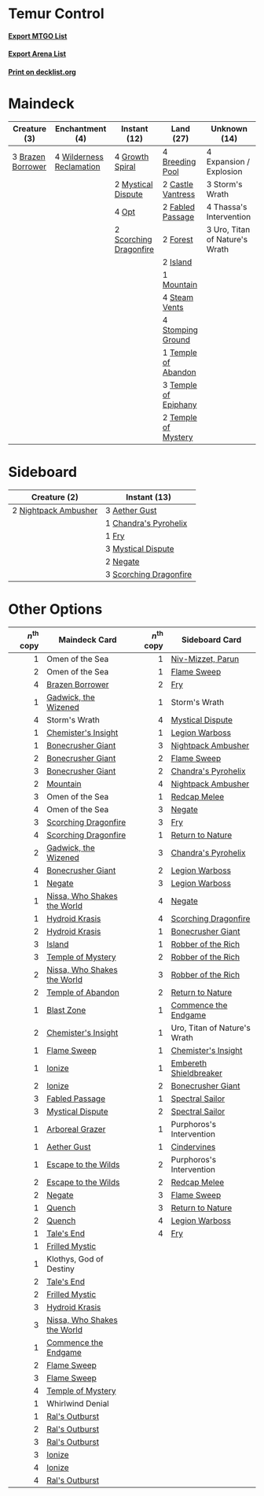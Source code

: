 # Temur Control

#### [Export MTGO List](../collection/Temur%20Control/Temur%20Control.txt)
#### [Export Arena List](../collection/Temur%20Control/Temur%20Control_arena.txt)
#### [Print on decklist.org](http://decklist.org/?deckmain=3%09Brazen%20Borrower%0A4%09Breeding%20Pool%0A2%09Castle%20Vantress%0A4%09Expansion%20/%20Explosion%0A2%09Fabled%20Passage%0A2%09Forest%0A4%09Growth%20Spiral%0A2%09Island%0A1%09Mountain%0A2%09Mystical%20Dispute%0A4%09Opt%0A2%09Scorching%20Dragonfire%0A4%09Steam%20Vents%0A4%09Stomping%20Ground%0A3%09Storm's%20Wrath%0A1%09Temple%20of%20Abandon%0A3%09Temple%20of%20Epiphany%0A2%09Temple%20of%20Mystery%0A4%09Thassa's%20Intervention%0A3%09Uro,%20Titan%20of%20Nature's%20Wrath%0A4%09Wilderness%20Reclamation&deckside=3%09Aether%20Gust%0A1%09Chandra's%20Pyrohelix%0A1%09Fry%0A3%09Mystical%20Dispute%0A2%09Negate%0A2%09Nightpack%20Ambusher%0A3%09Scorching%20Dragonfire)
# Maindeck

|                                        Creature (3)                                        |                                          Enchantment (4)                                          |                                          Instant (12)                                           |                                           Land (27)                                           |         Unknown (14)         |
|--------------------------------------------------------------------------------------------|---------------------------------------------------------------------------------------------------|-------------------------------------------------------------------------------------------------|-----------------------------------------------------------------------------------------------|------------------------------|
|3 [Brazen Borrower](http://gatherer.wizards.com/Pages/Card/Details.aspx?multiverseid=473001)|4 [Wilderness Reclamation](http://gatherer.wizards.com/Pages/Card/Details.aspx?multiverseid=457293)|4 [Growth Spiral](http://gatherer.wizards.com/Pages/Card/Details.aspx?multiverseid=457322)       |4 [Breeding Pool](http://gatherer.wizards.com/Pages/Card/Details.aspx?multiverseid=97088)      |4 Expansion / Explosion       |
|                                                                                            |                                                                                                   |2 [Mystical Dispute](http://gatherer.wizards.com/Pages/Card/Details.aspx?multiverseid=473020)    |2 [Castle Vantress](http://gatherer.wizards.com/Pages/Card/Details.aspx?multiverseid=473204)   |3 Storm's Wrath               |
|                                                                                            |                                                                                                   |4 [Opt](http://gatherer.wizards.com/Pages/Card/Details.aspx?multiverseid=442948)                 |2 [Fabled Passage](http://gatherer.wizards.com/Pages/Card/Details.aspx?multiverseid=473206)    |4 Thassa's Intervention       |
|                                                                                            |                                                                                                   |2 [Scorching Dragonfire](http://gatherer.wizards.com/Pages/Card/Details.aspx?multiverseid=473101)|2 [Forest](http://gatherer.wizards.com/Pages/Card/Details.aspx?multiverseid=439860)            |3 Uro, Titan of Nature's Wrath|
|                                                                                            |                                                                                                   |                                                                                                 |2 [Island](http://gatherer.wizards.com/Pages/Card/Details.aspx?multiverseid=439857)            |                              |
|                                                                                            |                                                                                                   |                                                                                                 |1 [Mountain](http://gatherer.wizards.com/Pages/Card/Details.aspx?multiverseid=439859)          |                              |
|                                                                                            |                                                                                                   |                                                                                                 |4 [Steam Vents](http://gatherer.wizards.com/Pages/Card/Details.aspx?multiverseid=405109)       |                              |
|                                                                                            |                                                                                                   |                                                                                                 |4 [Stomping Ground](http://gatherer.wizards.com/Pages/Card/Details.aspx?multiverseid=405110)   |                              |
|                                                                                            |                                                                                                   |                                                                                                 |1 [Temple of Abandon](http://gatherer.wizards.com/Pages/Card/Details.aspx?multiverseid=373711) |                              |
|                                                                                            |                                                                                                   |                                                                                                 |3 [Temple of Epiphany](http://gatherer.wizards.com/Pages/Card/Details.aspx?multiverseid=442808)|                              |
|                                                                                            |                                                                                                   |                                                                                                 |2 [Temple of Mystery](http://gatherer.wizards.com/Pages/Card/Details.aspx?multiverseid=373571) |                              |


# Sideboard

|                                         Creature (2)                                          |                                          Instant (13)                                           |
|-----------------------------------------------------------------------------------------------|-------------------------------------------------------------------------------------------------|
|2 [Nightpack Ambusher](http://gatherer.wizards.com/Pages/Card/Details.aspx?multiverseid=466939)|3 [Aether Gust](http://gatherer.wizards.com/Pages/Card/Details.aspx?multiverseid=466796)         |
|                                                                                               |1 [Chandra's Pyrohelix](http://gatherer.wizards.com/Pages/Card/Details.aspx?multiverseid=417684) |
|                                                                                               |1 [Fry](http://gatherer.wizards.com/Pages/Card/Details.aspx?multiverseid=466894)                 |
|                                                                                               |3 [Mystical Dispute](http://gatherer.wizards.com/Pages/Card/Details.aspx?multiverseid=473020)    |
|                                                                                               |2 [Negate](http://gatherer.wizards.com/Pages/Card/Details.aspx?multiverseid=423707)              |
|                                                                                               |3 [Scorching Dragonfire](http://gatherer.wizards.com/Pages/Card/Details.aspx?multiverseid=473101)|


# Other Options

|*n*<sup>th</sup> copy|                                            Maindeck Card                                             |*n*<sup>th</sup> copy|                                         Sideboard Card                                          |
|--------------------:|------------------------------------------------------------------------------------------------------|--------------------:|-------------------------------------------------------------------------------------------------|
|                    1|Omen of the Sea                                                                                       |                    1|[Niv-Mizzet, Parun](http://gatherer.wizards.com/Pages/Card/Details.aspx?multiverseid=452942)     |
|                    2|Omen of the Sea                                                                                       |                    1|[Flame Sweep](http://gatherer.wizards.com/Pages/Card/Details.aspx?multiverseid=466893)           |
|                    4|[Brazen Borrower](http://gatherer.wizards.com/Pages/Card/Details.aspx?multiverseid=473001)            |                    2|[Fry](http://gatherer.wizards.com/Pages/Card/Details.aspx?multiverseid=466894)                   |
|                    1|[Gadwick, the Wizened](http://gatherer.wizards.com/Pages/Card/Details.aspx?multiverseid=473010)       |                    1|Storm's Wrath                                                                                    |
|                    4|Storm's Wrath                                                                                         |                    4|[Mystical Dispute](http://gatherer.wizards.com/Pages/Card/Details.aspx?multiverseid=473020)      |
|                    1|[Chemister's Insight](http://gatherer.wizards.com/Pages/Card/Details.aspx?multiverseid=452782)        |                    1|[Legion Warboss](http://gatherer.wizards.com/Pages/Card/Details.aspx?multiverseid=452859)        |
|                    1|[Bonecrusher Giant](http://gatherer.wizards.com/Pages/Card/Details.aspx?multiverseid=473077)          |                    3|[Nightpack Ambusher](http://gatherer.wizards.com/Pages/Card/Details.aspx?multiverseid=466939)    |
|                    2|[Bonecrusher Giant](http://gatherer.wizards.com/Pages/Card/Details.aspx?multiverseid=473077)          |                    2|[Flame Sweep](http://gatherer.wizards.com/Pages/Card/Details.aspx?multiverseid=466893)           |
|                    3|[Bonecrusher Giant](http://gatherer.wizards.com/Pages/Card/Details.aspx?multiverseid=473077)          |                    2|[Chandra's Pyrohelix](http://gatherer.wizards.com/Pages/Card/Details.aspx?multiverseid=417684)   |
|                    2|[Mountain](http://gatherer.wizards.com/Pages/Card/Details.aspx?multiverseid=439859)                   |                    4|[Nightpack Ambusher](http://gatherer.wizards.com/Pages/Card/Details.aspx?multiverseid=466939)    |
|                    3|Omen of the Sea                                                                                       |                    1|[Redcap Melee](http://gatherer.wizards.com/Pages/Card/Details.aspx?multiverseid=473097)          |
|                    4|Omen of the Sea                                                                                       |                    3|[Negate](http://gatherer.wizards.com/Pages/Card/Details.aspx?multiverseid=423707)                |
|                    3|[Scorching Dragonfire](http://gatherer.wizards.com/Pages/Card/Details.aspx?multiverseid=473101)       |                    3|[Fry](http://gatherer.wizards.com/Pages/Card/Details.aspx?multiverseid=466894)                   |
|                    4|[Scorching Dragonfire](http://gatherer.wizards.com/Pages/Card/Details.aspx?multiverseid=473101)       |                    1|[Return to Nature](http://gatherer.wizards.com/Pages/Card/Details.aspx?multiverseid=461102)      |
|                    2|[Gadwick, the Wizened](http://gatherer.wizards.com/Pages/Card/Details.aspx?multiverseid=473010)       |                    3|[Chandra's Pyrohelix](http://gatherer.wizards.com/Pages/Card/Details.aspx?multiverseid=417684)   |
|                    4|[Bonecrusher Giant](http://gatherer.wizards.com/Pages/Card/Details.aspx?multiverseid=473077)          |                    2|[Legion Warboss](http://gatherer.wizards.com/Pages/Card/Details.aspx?multiverseid=452859)        |
|                    1|[Negate](http://gatherer.wizards.com/Pages/Card/Details.aspx?multiverseid=423707)                     |                    3|[Legion Warboss](http://gatherer.wizards.com/Pages/Card/Details.aspx?multiverseid=452859)        |
|                    1|[Nissa, Who Shakes the World](http://gatherer.wizards.com/Pages/Card/Details.aspx?multiverseid=461096)|                    4|[Negate](http://gatherer.wizards.com/Pages/Card/Details.aspx?multiverseid=423707)                |
|                    1|[Hydroid Krasis](http://gatherer.wizards.com/Pages/Card/Details.aspx?multiverseid=457327)             |                    4|[Scorching Dragonfire](http://gatherer.wizards.com/Pages/Card/Details.aspx?multiverseid=473101)  |
|                    2|[Hydroid Krasis](http://gatherer.wizards.com/Pages/Card/Details.aspx?multiverseid=457327)             |                    1|[Bonecrusher Giant](http://gatherer.wizards.com/Pages/Card/Details.aspx?multiverseid=473077)     |
|                    3|[Island](http://gatherer.wizards.com/Pages/Card/Details.aspx?multiverseid=439857)                     |                    1|[Robber of the Rich](http://gatherer.wizards.com/Pages/Card/Details.aspx?multiverseid=473100)    |
|                    3|[Temple of Mystery](http://gatherer.wizards.com/Pages/Card/Details.aspx?multiverseid=373571)          |                    2|[Robber of the Rich](http://gatherer.wizards.com/Pages/Card/Details.aspx?multiverseid=473100)    |
|                    2|[Nissa, Who Shakes the World](http://gatherer.wizards.com/Pages/Card/Details.aspx?multiverseid=461096)|                    3|[Robber of the Rich](http://gatherer.wizards.com/Pages/Card/Details.aspx?multiverseid=473100)    |
|                    2|[Temple of Abandon](http://gatherer.wizards.com/Pages/Card/Details.aspx?multiverseid=373711)          |                    2|[Return to Nature](http://gatherer.wizards.com/Pages/Card/Details.aspx?multiverseid=461102)      |
|                    1|[Blast Zone](http://gatherer.wizards.com/Pages/Card/Details.aspx?multiverseid=461171)                 |                    1|[Commence the Endgame](http://gatherer.wizards.com/Pages/Card/Details.aspx?multiverseid=460972)  |
|                    2|[Chemister's Insight](http://gatherer.wizards.com/Pages/Card/Details.aspx?multiverseid=452782)        |                    1|Uro, Titan of Nature's Wrath                                                                     |
|                    1|[Flame Sweep](http://gatherer.wizards.com/Pages/Card/Details.aspx?multiverseid=466893)                |                    1|[Chemister's Insight](http://gatherer.wizards.com/Pages/Card/Details.aspx?multiverseid=452782)   |
|                    1|[Ionize](http://gatherer.wizards.com/Pages/Card/Details.aspx?multiverseid=452929)                     |                    1|[Embereth Shieldbreaker](http://gatherer.wizards.com/Pages/Card/Details.aspx?multiverseid=473084)|
|                    2|[Ionize](http://gatherer.wizards.com/Pages/Card/Details.aspx?multiverseid=452929)                     |                    2|[Bonecrusher Giant](http://gatherer.wizards.com/Pages/Card/Details.aspx?multiverseid=473077)     |
|                    3|[Fabled Passage](http://gatherer.wizards.com/Pages/Card/Details.aspx?multiverseid=473206)             |                    1|[Spectral Sailor](http://gatherer.wizards.com/Pages/Card/Details.aspx?multiverseid=466830)       |
|                    3|[Mystical Dispute](http://gatherer.wizards.com/Pages/Card/Details.aspx?multiverseid=473020)           |                    2|[Spectral Sailor](http://gatherer.wizards.com/Pages/Card/Details.aspx?multiverseid=466830)       |
|                    1|[Arboreal Grazer](http://gatherer.wizards.com/Pages/Card/Details.aspx?multiverseid=461076)            |                    1|Purphoros's Intervention                                                                         |
|                    1|[Aether Gust](http://gatherer.wizards.com/Pages/Card/Details.aspx?multiverseid=466796)                |                    1|[Cindervines](http://gatherer.wizards.com/Pages/Card/Details.aspx?multiverseid=457305)           |
|                    1|[Escape to the Wilds](http://gatherer.wizards.com/Pages/Card/Details.aspx?multiverseid=473151)        |                    2|Purphoros's Intervention                                                                         |
|                    2|[Escape to the Wilds](http://gatherer.wizards.com/Pages/Card/Details.aspx?multiverseid=473151)        |                    2|[Redcap Melee](http://gatherer.wizards.com/Pages/Card/Details.aspx?multiverseid=473097)          |
|                    2|[Negate](http://gatherer.wizards.com/Pages/Card/Details.aspx?multiverseid=423707)                     |                    3|[Flame Sweep](http://gatherer.wizards.com/Pages/Card/Details.aspx?multiverseid=466893)           |
|                    1|[Quench](http://gatherer.wizards.com/Pages/Card/Details.aspx?multiverseid=457192)                     |                    3|[Return to Nature](http://gatherer.wizards.com/Pages/Card/Details.aspx?multiverseid=461102)      |
|                    2|[Quench](http://gatherer.wizards.com/Pages/Card/Details.aspx?multiverseid=457192)                     |                    4|[Legion Warboss](http://gatherer.wizards.com/Pages/Card/Details.aspx?multiverseid=452859)        |
|                    1|[Tale's End](http://gatherer.wizards.com/Pages/Card/Details.aspx?multiverseid=466831)                 |                    4|[Fry](http://gatherer.wizards.com/Pages/Card/Details.aspx?multiverseid=466894)                   |
|                    1|[Frilled Mystic](http://gatherer.wizards.com/Pages/Card/Details.aspx?multiverseid=457318)             |                     |                                                                                                 |
|                    1|Klothys, God of Destiny                                                                               |                     |                                                                                                 |
|                    2|[Tale's End](http://gatherer.wizards.com/Pages/Card/Details.aspx?multiverseid=466831)                 |                     |                                                                                                 |
|                    2|[Frilled Mystic](http://gatherer.wizards.com/Pages/Card/Details.aspx?multiverseid=457318)             |                     |                                                                                                 |
|                    3|[Hydroid Krasis](http://gatherer.wizards.com/Pages/Card/Details.aspx?multiverseid=457327)             |                     |                                                                                                 |
|                    3|[Nissa, Who Shakes the World](http://gatherer.wizards.com/Pages/Card/Details.aspx?multiverseid=461096)|                     |                                                                                                 |
|                    1|[Commence the Endgame](http://gatherer.wizards.com/Pages/Card/Details.aspx?multiverseid=460972)       |                     |                                                                                                 |
|                    2|[Flame Sweep](http://gatherer.wizards.com/Pages/Card/Details.aspx?multiverseid=466893)                |                     |                                                                                                 |
|                    3|[Flame Sweep](http://gatherer.wizards.com/Pages/Card/Details.aspx?multiverseid=466893)                |                     |                                                                                                 |
|                    4|[Temple of Mystery](http://gatherer.wizards.com/Pages/Card/Details.aspx?multiverseid=373571)          |                     |                                                                                                 |
|                    1|Whirlwind Denial                                                                                      |                     |                                                                                                 |
|                    1|[Ral's Outburst](http://gatherer.wizards.com/Pages/Card/Details.aspx?multiverseid=461139)             |                     |                                                                                                 |
|                    2|[Ral's Outburst](http://gatherer.wizards.com/Pages/Card/Details.aspx?multiverseid=461139)             |                     |                                                                                                 |
|                    3|[Ral's Outburst](http://gatherer.wizards.com/Pages/Card/Details.aspx?multiverseid=461139)             |                     |                                                                                                 |
|                    3|[Ionize](http://gatherer.wizards.com/Pages/Card/Details.aspx?multiverseid=452929)                     |                     |                                                                                                 |
|                    4|[Ionize](http://gatherer.wizards.com/Pages/Card/Details.aspx?multiverseid=452929)                     |                     |                                                                                                 |
|                    4|[Ral's Outburst](http://gatherer.wizards.com/Pages/Card/Details.aspx?multiverseid=461139)             |                     |                                                                                                 |

